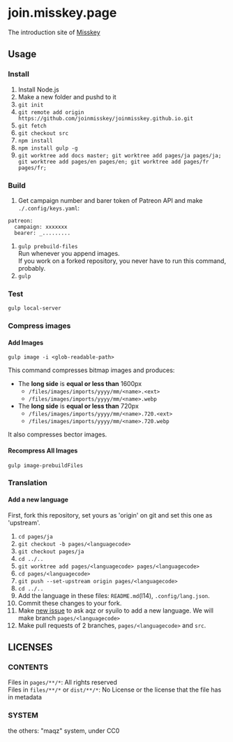 # join.misskey.page
The introduction site of [Misskey](https://github.com/syuilo/misskey)

## Usage
### Install

1. Install Node.js
2. Make a new folder and pushd to it
3. `git init`
4. `git remote add origin https://github.com/joinmisskey/joinmisskey.github.io.git`
5. `git fetch`
5. `git checkout src`
6. `npm install`
7. `npm install gulp -g`
8. `git worktree add docs master; git worktree add pages/ja pages/ja; git worktree add pages/en pages/en; git worktree add pages/fr pages/fr;`

### Build

1. Get campaign number and barer token of Patreon API and make `./.config/keys.yaml`: 
  ```
  patreon:
    campaign: xxxxxxx
    bearer: _.........
  ```
1. `gulp prebuild-files`  
   Run whenever you append images.  
   If you work on a forked repository, you never have to run this command, probably.
2. `gulp`

### Test
`gulp local-server`

### Compress images
#### Add Images
```
gulp image -i <glob-readable-path>
```

This command compresses bitmap images and produces:
- The **long side** is **equal or less than** 1600px
  * `/files/images/imports/yyyy/mm/<name>.<ext>`
  * `/files/images/imports/yyyy/mm/<name>.webp`
- The **long side** is **equal or less than** 720px
  * `/files/images/imports/yyyy/mm/<name>.720.<ext>`
  * `/files/images/imports/yyyy/mm/<name>.720.webp`

It also compresses bector images.

#### Recompress All Images
```
gulp image-prebuildFiles
```

### Translation
#### Add a new language
First, fork this repository, set yours as 'origin' on git and set this one as 'upstream'.

1. `cd pages/ja`
2. `git checkout -b pages/<languagecode>`
3. `git checkout pages/ja`
4. `cd ../..`
5. `git worktree add pages/<languagecode> pages/<languagecode>`
6. `cd pages/<languagecode>`
7. `git push --set-upstream origin pages/<languagecode>`
8. `cd ../..`
9. Add the language in these files: `README.md`(l14), `.config/lang.json`.
10. Commit these changes to your fork.
11. Make [new issue](https://github.com/joinmisskey/joinmisskey.github.io/issues/new) to ask aqz or syuilo to add a new language.
    We will make branch `pages/<languagecode>`
12. Make pull requests of 2 branches, `pages/<languagecode>` and `src`.

## LICENSES
### CONTENTS
Files in `pages/**/*`: All rights reserved  
Files in `files/**/*` or `dist/**/*`: No License or the license that the file has in metadata

### SYSTEM
the others: "maqz" system, under CC0
